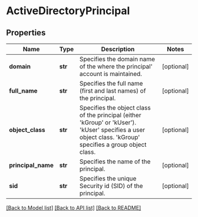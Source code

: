 # ActiveDirectoryPrincipal

## Properties
Name | Type | Description | Notes
------------ | ------------- | ------------- | -------------
**domain** | **str** | Specifies the domain name of the where the principal&#39; account is maintained. | [optional] 
**full_name** | **str** | Specifies the full name (first and last names) of the principal. | [optional] 
**object_class** | **str** | Specifies the object class of the principal (either &#39;kGroup&#39; or &#39;kUser&#39;). &#39;kUser&#39; specifies a user object class. &#39;kGroup&#39; specifies a group object class. | [optional] 
**principal_name** | **str** | Specifies the name of the principal. | [optional] 
**sid** | **str** | Specifies the unique Security id (SID) of the principal. | [optional] 

[[Back to Model list]](../README.md#documentation-for-models) [[Back to API list]](../README.md#documentation-for-api-endpoints) [[Back to README]](../README.md)



